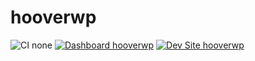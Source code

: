 # hooverwp

![CI none](https://img.shields.io/badge/ci-none-orange.svg)
[![Dashboard hooverwp](https://img.shields.io/badge/dashboard-hooverwp-yellow.svg)](https://dashboard.pantheon.io/sites/29a78a32-c3bb-4abf-a728-275019fd65bf#dev/code)
[![Dev Site hooverwp](https://img.shields.io/badge/site-hooverwp-blue.svg)](http://dev-hooverwp.pantheonsite.io/)